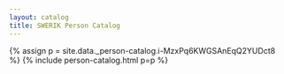 ```yaml
---
layout: catalog
title: SWERIK Person Catalog
---
```

{% assign p = site.data._person-catalog.i-MzxPq6KWGSAnEqQ2YUDct8 %}
{% include person-catalog.html p=p %}

